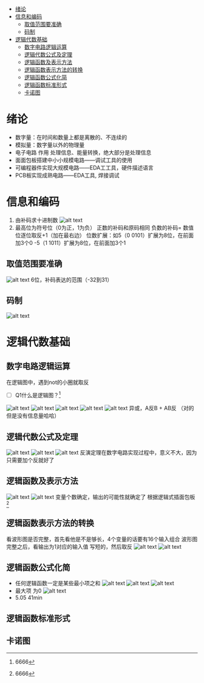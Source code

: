 
<!-- @import "[TOC]" {cmd="toc" depthFrom=1 depthTo=6 orderedList=false} -->

<!-- code_chunk_output -->

- [绪论](#绪论)
- [信息和编码](#信息和编码)
  - [取值范围要准确](#取值范围要准确)
  - [码制](#码制)
- [逻辑代数基础](#逻辑代数基础)
  - [数字电路逻辑运算](#数字电路逻辑运算)
  - [逻辑代数公式及定理](#逻辑代数公式及定理)
  - [逻辑函数及表示方法](#逻辑函数及表示方法)
  - [逻辑函数表示方法的转换](#逻辑函数表示方法的转换)
  - [逻辑函数公式化简](#逻辑函数公式化简)
  - [逻辑函数标准形式](#逻辑函数标准形式)
  - [卡诺图](#卡诺图)

<!-- /code_chunk_output -->


# 绪论
- 数字量：在时间和数量上都是离散的、不连续的
- 模拟量：数字量以外的物理量
- 电子电路 作用 处理信息、能量转换，绝大部分是处理信息
- ⾯面包板搭建中⼩小规模电路——调试工具的使⽤
- 可编程器件实现⼤规模电路——EDA⼯工具，硬件描述语⾔
- PCB板实现成熟电路——EDA⼯具, 焊接调试
# 信息和编码
1. 由补码求十进制数 
![alt text](./数字电路_image/image-20.png)
2. 最高位为符号位（0为正，1为负）
正数的补码和原码相同
负数的补码= 数值位逐位取反+1（加在最右边）
位数扩展：如5（0 0101）扩展为8位，在前面加3个0
-5（1 1011）扩展为8位，在前面加3个1
## 取值范围要准确
![alt text](./数字电路_image/image-21.png)
6位，补码表达的范围（-32到31）
## 码制
![alt text](./数字电路_image/image-22.png)

# 逻辑代数基础
## 数字电路逻辑运算
在逻辑图中，遇到not的小圈就取反

- [ ] Q1什么是逻辑图？[^1]
[^1]:6666

![alt text](./数字电路_image/image-23.png)
![alt text](./数字电路_image/image-24.png)
![alt text](./数字电路_image/image-25.png)
![alt text](./数字电路_image/image-26.png)
![alt text](./数字电路_image/image-27.png)
异或，A反B + AB反
（对的但是没有信息量哈哈）
## 逻辑代数公式及定理
![alt text](./数字电路_image/image-28.png)
![alt text](./数字电路_image/image-29.png)
![alt text](./数字电路_image/image-30.png)
反演定理在数字电路实现过程中，意义不大，因为只需要加个反就好了
## 逻辑函数及表示方法
![alt text](./数字电路_image/image-31.png)
![alt text](./数字电路_image/image-32.png)
变量个数确定，输出的可能性就确定了
根据逻辑式插面包板[^1]
[^1]: 666
## 逻辑函数表示方法的转换
看波形图是否完整，首先看他是不是够长，4个变量的话要有16个输入组合
波形图完整之后，看输出为1对应的输入值
写短的，然后取反
![alt text](./数字电路_image/image-33.png)
![alt text](./数字电路_image/image-34.png)
## 逻辑函数公式化简
- 任何逻辑函数一定是某些最小项之和
![alt text](image-18.png)
![alt text](image-17.png)
![alt text](image-19.png)
- 最大项  为0
![alt text](image-20.png)
- 5.05 41min

## 逻辑函数标准形式



## 卡诺图
